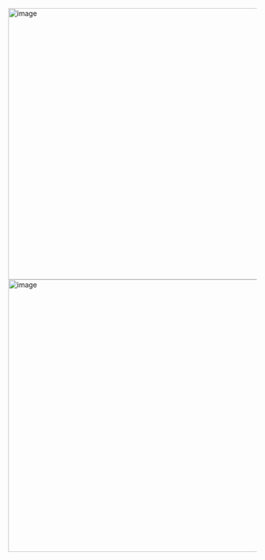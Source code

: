 <img width="1313" height="549" alt="image" src="https://github.com/user-attachments/assets/dc58f382-e06e-41e1-b365-c66526a0d24a" />
<img width="1316" height="551" alt="image" src="https://github.com/user-attachments/assets/4b43ad29-d46e-44a3-b658-22a1705c6839" />


